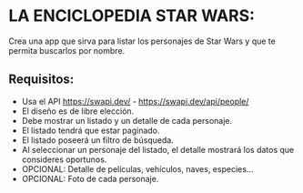 # LA ENCICLOPEDIA STAR WARS: 
Crea una app que sirva para listar los personajes de Star Wars y que te permita buscarlos por nombre.

## Requisitos:

- Usa el API https://swapi.dev/ - https://swapi.dev/api/people/
- El diseño es de libre elección.
- Debe mostrar un listado y un detalle de cada personaje.
- El listado tendrá que estar paginado.
- El listado poseerá un filtro de búsqueda.
- Al seleccionar un personaje del listado, el detalle mostrará los datos que consideres oportunos.
- OPCIONAL: Detalle de películas, vehículos, naves, especies...
- OPCIONAL: Foto de cada personaje.